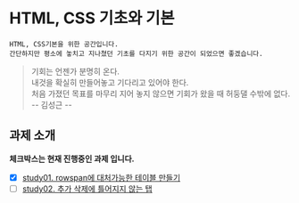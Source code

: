 # HTML, CSS 기초와 기본

```
HTML, CSS기본을 위한 공간입니다.
간단하지만 평소에 놓치고 지나쳤던 기초를 다지기 위한 공간이 되었으면 좋겠습니다.
```

> 기회는 언젠가 분명히 온다.  
> 내것을 확실히 만들어놓고 기다리고 있어야 한다.  
> 처음 가졌던 목표를 마무리 지어 놓지 않으면 기회가 왔을 때 허둥댈 수밖에 없다.  
> -- 김성근 --

## 과제 소개
**체크박스는 현재 진행중인 과제 입니다.**  

* [x] [study01. rowspan에 대처가능한 테이블 만들기](study01)  
* [ ] [study02. 추가 삭제에 틀어지지 않는 탭](study02)  